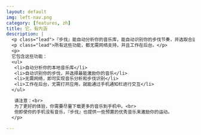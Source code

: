 ```yaml
---
layout: default
img: left-nav.png
category: [features, zh]
title: 它，有内涵
description: |
  <p class="lead">『步伐』能自动分析你的音乐库，能自动识别你的步伐节奏，并选取合适的音乐来激励你。</p>
  <p class="lead">所有这些功能，都无需网络支持，并且工作在后台。</p>
  <p>
  它包含这些功能：
  <ul>
   <li>自动分析你的本地音乐库</li>
   <li>自动识别你的步伐，并选择最能激励你的音乐</li>
   <li>无需网络，即可实现音乐分析和步伐识别</li>
   <li>工作在后台，无需打开应用，就能通过手机通知栏进行交互</li>
  </ul>

   请注意：<br>
   为了更好的体验，你需要尽量下载更多的音乐到手机中。<br>
   但即使你的手机没有音乐，『步伐』也提供一些预置的优秀音乐来激励你的运动。
  </p>

---
```

